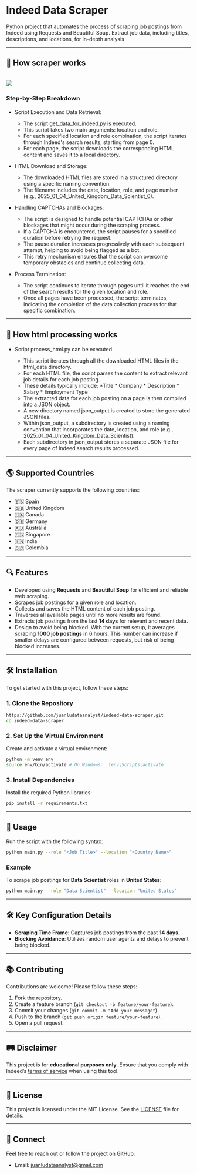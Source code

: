 #  Indeed Data Scraper

Python project that automates the process of scraping job postings from Indeed using Requests and Beautiful Soup. Extract job data, including titles, descriptions, and locations, for in-depth analysis

---
## 🔧 How scraper works


<a href="https://app.eraser.io/workspace/LONKV7zUZl2Yrf13lIbV?elements=SgZUe_wcV_ZwW_yYvbWn4A"><br /><img src="https://app.eraser.io/workspace/LONKV7zUZl2Yrf13lIbV/preview?elements=SgZUe_wcV_ZwW_yYvbWn4A&type=embed" /></a>

### Step-by-Step Breakdown

#### 

* Script Execution and Data Retrieval:
    * The script get_data_for_indeed.py is executed.
    * This script takes two main arguments: location and role.
    * For each specified location and role combination, the script iterates through Indeed's search results, starting from page 0.
    * For each page, the script downloads the corresponding HTML content and saves it to a local directory.

* HTML Download and Storage:
    *   The downloaded HTML files are stored in a structured directory using a specific naming convention.
    *   The filename includes the date, location, role, and page number (e.g., 2025_01_04_United_Kingdom_Data_Scientist_0).
 
* Handling CAPTCHAs and Blockages:
    *   The script is designed to handle potential CAPTCHAs or other blockages that might occur during the scraping process.
    *   If a CAPTCHA is encountered, the script pauses for a specified duration before retrying the request.
    *   The pause duration increases progressively with each subsequent attempt, helping to avoid being flagged as a bot.
    *   This retry mechanism ensures that the script can overcome temporary obstacles and continue collecting data.
 
*  Process Termination:
    *   The script continues to iterate through pages until it reaches the end of the search results for the given location and role.
    *   Once all pages have been processed, the script terminates, indicating the completion of the data collection process for that specific combination.


---

## 🔧 How html processing works

#### 

* Script process_html.py can be executed.
  
    * This script iterates through all the downloaded HTML files in the html_data directory.
    * For each HTML file, the script parses the content to extract relevant job details for each job posting.
    * These details typically include: *Title    * Company    * Description   * Salary   * Employment Type
    * The extracted data for each job posting on a page is then compiled into a JSON object.
    * A new directory named json_output is created to store the generated JSON files.
    * Within json_output, a subdirectory is created using a naming convention that incorporates the date, location, and role (e.g., 2025_01_04_United_Kingdom_Data_Scientist).
    * Each subdirectory in json_output stores a separate JSON file for every page of Indeed search results processed.

---
## 🌎 Supported Countries
The scraper currently supports the following countries:

- 🇪🇸 Spain
- 🇬🇧 United Kingdom
- 🇨🇦 Canada
- 🇩🇪 Germany
- 🇦🇺 Australia
- 🇸🇬 Singapore
- 🇮🇳 India
- 🇨🇴 Colombia

---

## 🔍 Features

- Developed using **Requests** and **Beautiful Soup** for efficient and reliable web scraping.  
- Scrapes job postings for a given role and location.  
- Collects and saves the HTML content of each job posting.  
- Traverses all available pages until no more results are found.  
- Extracts job postings from the last **14 days** for relevant and recent data.  
- Design to avoid being blocked. With the current setup, it averages scraping **1000 job postings** in 6 hours. This number can increase if smaller delays are configured between requests, but risk of being blocked increases.


---

## 🛠️ Installation

To get started with this project, follow these steps:

### 1. Clone the Repository
```bash
https://github.com/juanludataanalyst/indeed-data-scraper.git
cd indeed-data-scraper
```

### 2. Set Up the Virtual Environment
Create and activate a virtual environment:
```bash
python -m venv env
source env/bin/activate # On Windows: .\env\Scripts\activate
```

### 3. Install Dependencies
Install the required Python libraries:
```bash
pip install -r requirements.txt
```

---

## 🔧 Usage

Run the script with the following syntax:
```bash
python main.py --role "<Job Title>" --location "<Country Name>"
```
### Example
To scrape job postings for **Data Scientist** roles in **United States**:
```bash
python main.py --role "Data Scientist" --location "United States"
```

---

## 🛠️ Key Configuration Details

- **Scraping Time Frame**: Captures job postings from the past **14 days**.
- **Blocking Avoidance**: Utilizes random user agents and delays to prevent being blocked.

---

## 📚 Contributing
Contributions are welcome! Please follow these steps:

1. Fork the repository.
2. Create a feature branch (`git checkout -b feature/your-feature`).
3. Commit your changes (`git commit -m "Add your message"`).
4. Push to the branch (`git push origin feature/your-feature`).
5. Open a pull request.

---

## 🛤 Disclaimer
This project is for **educational purposes only**. Ensure that you comply with Indeed’s [terms of service](https://www.indeed.com/legal) when using this tool.

---

## 🎨 License
This project is licensed under the MIT License. See the [LICENSE](LICENSE) file for details.

---

## 🔗 Connect
Feel free to reach out or follow the project on GitHub:

- Email: juanludataanalyst@gmail.com

